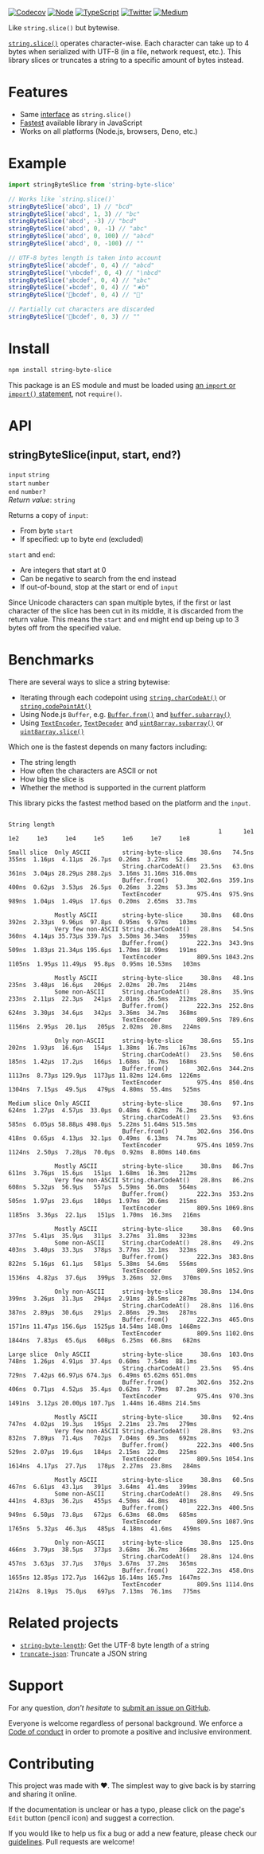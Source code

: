 [![Codecov](https://img.shields.io/codecov/c/github/ehmicky/string-byte-slice.svg?label=tested&logo=codecov)](https://codecov.io/gh/ehmicky/string-byte-slice)
[![Node](https://img.shields.io/node/v/string-byte-slice.svg?logo=node.js)](https://www.npmjs.com/package/string-byte-slice)
[![TypeScript](https://img.shields.io/badge/-typed-brightgreen?logo=typescript&colorA=gray&logoColor=0096ff)](/src/main.d.ts)
[![Twitter](https://img.shields.io/badge/%E2%80%8B-twitter-brightgreen.svg?logo=twitter)](https://twitter.com/intent/follow?screen_name=ehmicky)
[![Medium](https://img.shields.io/badge/%E2%80%8B-medium-brightgreen.svg?logo=medium)](https://medium.com/@ehmicky)

Like `string.slice()` but bytewise.

[`string.slice()`](https://developer.mozilla.org/en-US/docs/Web/JavaScript/Reference/Global_Objects/String/slice)
operates character-wise. Each character can take up to 4 bytes when serialized
with UTF-8 (in a file, network request, etc.). This library slices or truncates
a string to a specific amount of bytes instead.

# Features

- Same [interface](#api) as `string.slice()`
- [Fastest](#benchmarks) available library in JavaScript
- Works on all platforms (Node.js, browsers, Deno, etc.)

# Example

```js
import stringByteSlice from 'string-byte-slice'

// Works like `string.slice()`
stringByteSlice('abcd', 1) // "bcd"
stringByteSlice('abcd', 1, 3) // "bc"
stringByteSlice('abcd', -3) // "bcd"
stringByteSlice('abcd', 0, -1) // "abc"
stringByteSlice('abcd', 0, 100) // "abcd"
stringByteSlice('abcd', 0, -100) // ""

// UTF-8 bytes length is taken into account
stringByteSlice('abcdef', 0, 4) // "abcd"
stringByteSlice('\nbcdef', 0, 4) // "\nbcd"
stringByteSlice('±bcdef', 0, 4) // "±bc"
stringByteSlice('★bcdef', 0, 4) // "★b"
stringByteSlice('🦄bcdef', 0, 4) // "🦄"

// Partially cut characters are discarded
stringByteSlice('🦄bcdef', 0, 3) // ""
```

# Install

```bash
npm install string-byte-slice
```

This package is an ES module and must be loaded using
[an `import` or `import()` statement](https://gist.github.com/sindresorhus/a39789f98801d908bbc7ff3ecc99d99c),
not `require()`.

# API

## stringByteSlice(input, start, end?)

`input` `string`\
`start` `number`\
`end` `number?`\
_Return value_: `string`

Returns a copy of `input`:

- From byte `start`
- If specified: up to byte `end` (excluded)

`start` and `end`:

- Are integers that start at 0
- Can be negative to search from the end instead
- If out-of-bound, stop at the start or end of `input`

Since Unicode characters can span multiple bytes, if the first or last character
of the slice has been cut in its middle, it is discarded from the return value.
This means the `start` and `end` might end up being up to 3 bytes off from the
specified value.

# Benchmarks

There are several ways to slice a string bytewise:

- Iterating through each codepoint using
  [`string.charCodeAt()`](https://developer.mozilla.org/en-US/docs/Web/JavaScript/Reference/Global_Objects/String/charCodeAt)
  or
  [`string.codePointAt()`](https://developer.mozilla.org/en-US/docs/Web/JavaScript/Reference/Global_Objects/String/codePointAt)
- Using Node.js `Buffer`, e.g.
  [`Buffer.from()`](https://nodejs.org/api/buffer.html#static-method-bufferfromstring-encoding)
  and
  [`buffer.subarray()`](https://nodejs.org/api/buffer.html#bufsubarraystart-end)
- Using
  [`TextEncoder`](https://developer.mozilla.org/en-US/docs/Web/API/TextEncoder),
  [`TextDecoder`](https://developer.mozilla.org/en-US/docs/Web/API/TextDecoder)
  and
  [`uint8array.subarray()`](https://developer.mozilla.org/en-US/docs/Web/JavaScript/Reference/Global_Objects/TypedArray/subarray)
  or
  [`uint8array.slice()`](https://developer.mozilla.org/en-US/docs/Web/JavaScript/Reference/Global_Objects/TypedArray/slice)

Which one is the fastest depends on many factors including:

- The string length
- How often the characters are ASCII or not
- How big the slice is
- Whether the method is supported in the current platform

This library picks the fastest method based on the platform and the `input`.

```
                                                                              String length
                                                           1      1e1    1e2     1e3     1e4     1e5     1e6     1e7     1e8

Small slice  Only ASCII         string-byte-slice     38.6ns   74.5ns  355ns  1.16μs  4.11μs  26.7μs  0.26ms  3.27ms  52.6ms
                                String.charCodeAt()   23.5ns   63.0ns  361ns  3.04μs 28.29μs 288.2μs  3.16ms 31.16ms 316.0ms
                                Buffer.from()        302.6ns  359.1ns  400ns  0.62μs  3.53μs  26.5μs  0.26ms  3.22ms  53.3ms
                                TextEncoder          975.4ns  975.9ns  989ns  1.04μs  1.49μs  17.6μs  0.20ms  2.65ms  33.7ms

             Mostly ASCII       string-byte-slice     38.8ns   68.0ns  392ns  2.33μs  9.96μs  97.8μs  0.95ms  9.97ms   103ms
             Very few non-ASCII String.charCodeAt()   28.8ns   54.5ns  360ns  4.14μs 35.73μs 339.7μs  3.50ms 36.34ms   359ms
                                Buffer.from()        222.3ns  343.9ns  509ns  1.83μs 21.34μs 195.6μs  1.70ms 18.99ms   191ms
                                TextEncoder          809.5ns 1043.2ns 1105ns  1.95μs 11.49μs  95.8μs  0.95ms 10.53ms   103ms

             Mostly ASCII       string-byte-slice     38.8ns   48.1ns  235ns  3.48μs  16.6μs   206μs  2.02ms  20.7ms   214ms
             Some non-ASCII     String.charCodeAt()   28.8ns   35.9ns  233ns  2.11μs  22.3μs   241μs  2.01ms  26.5ms   212ms
                                Buffer.from()        222.3ns  252.8ns  624ns  3.30μs  34.6μs   342μs  3.36ms  34.7ms   368ms
                                TextEncoder          809.5ns  789.6ns 1156ns  2.95μs  20.1μs   205μs  2.02ms  20.8ms   224ms

             Only non-ASCII     string-byte-slice     38.6ns   55.1ns  202ns  1.93μs  16.6μs   154μs  1.38ms  16.7ms   167ms
                                String.charCodeAt()   23.5ns   50.6ns  185ns  1.42μs  17.2μs   166μs  1.68ms  16.7ms   168ms
                                Buffer.from()        302.6ns  344.2ns 1113ns  8.73μs 129.9μs  1173μs 11.82ms 124.6ms  1226ms
                                TextEncoder          975.4ns  850.4ns 1304ns  7.15μs  49.5μs   479μs  4.80ms  55.4ms   525ms

Medium slice Only ASCII         string-byte-slice     38.6ns   97.1ns  624ns  1.27μs  4.57μs  33.0μs  0.48ms  6.02ms  76.2ms
                                String.charCodeAt()   23.5ns   93.6ns  585ns  6.05μs 58.88μs 498.0μs  5.22ms 51.64ms 515.5ms
                                Buffer.from()        302.6ns  356.0ns  418ns  0.65μs  4.13μs  32.1μs  0.49ms  6.13ms  74.7ms
                                TextEncoder          975.4ns 1059.7ns 1124ns  2.50μs  7.28μs  70.0μs  0.92ms  8.80ms 140.6ms

             Mostly ASCII       string-byte-slice     38.8ns   86.7ns  611ns  3.76μs  15.6μs   151μs  1.68ms  16.3ms   212ms
             Very few non-ASCII String.charCodeAt()   28.8ns   86.2ns  608ns  5.32μs  56.9μs   557μs  5.59ms  56.0ms   564ms
                                Buffer.from()        222.3ns  353.2ns  505ns  1.97μs  23.6μs   180μs  1.97ms  20.6ms   215ms
                                TextEncoder          809.5ns 1069.8ns 1185ns  3.36μs  22.1μs   151μs  1.70ms  16.3ms   216ms

             Mostly ASCII       string-byte-slice     38.8ns   60.9ns  377ns  5.41μs  35.9μs   311μs  3.27ms  31.8ms   323ms
             Some non-ASCII     String.charCodeAt()   28.8ns   49.2ns  403ns  3.40μs  33.3μs   378μs  3.77ms  32.1ms   323ms
                                Buffer.from()        222.3ns  383.8ns  822ns  5.16μs  61.1μs   581μs  5.38ms  54.6ms   556ms
                                TextEncoder          809.5ns 1052.9ns 1536ns  4.82μs  37.6μs   399μs  3.26ms  32.0ms   370ms

             Only non-ASCII     string-byte-slice     38.8ns  134.0ns  399ns  3.26μs  31.3μs   294μs  2.91ms  28.5ms   287ms
                                String.charCodeAt()   28.8ns  116.0ns  387ns  2.89μs  30.6μs   291μs  2.86ms  29.3ms   287ms
                                Buffer.from()        222.3ns  465.0ns 1571ns 11.47μs 156.6μs  1525μs 14.54ms 148.0ms  1468ms
                                TextEncoder          809.5ns 1102.0ns 1844ns  7.83μs  65.6μs   608μs  6.25ms  66.8ms   682ms

Large slice  Only ASCII         string-byte-slice     38.6ns  103.0ns  748ns  1.26μs  4.91μs  37.4μs  0.60ms  7.54ms  88.1ms
                                String.charCodeAt()   23.5ns   95.4ns  729ns  7.42μs 66.97μs 674.3μs  6.49ms 65.62ms 651.0ms
                                Buffer.from()        302.6ns  352.2ns  406ns  0.71μs  4.52μs  35.4μs  0.62ms  7.79ms  87.2ms
                                TextEncoder          975.4ns  970.3ns 1491ns  3.12μs 20.00μs 107.7μs  1.44ms 16.48ms 214.5ms

             Mostly ASCII       string-byte-slice     38.8ns   92.4ns  747ns  4.02μs  19.3μs   195μs  2.21ms  23.7ms   279ms
             Very few non-ASCII String.charCodeAt()   28.8ns   93.2ns  832ns  7.89μs  71.4μs   702μs  7.04ms  69.3ms   692ms
                                Buffer.from()        222.3ns  400.5ns  529ns  2.07μs  19.6μs   184μs  2.15ms  22.0ms   225ms
                                TextEncoder          809.5ns 1054.1ns 1614ns  4.17μs  27.7μs   178μs  2.27ms  23.8ms   284ms

             Mostly ASCII       string-byte-slice     38.8ns   60.5ns  467ns  6.61μs  43.1μs   391μs  3.64ms  41.4ms   399ms
             Some non-ASCII     String.charCodeAt()   28.8ns   49.5ns  441ns  4.83μs  36.2μs   455μs  4.50ms  44.8ms   401ms
                                Buffer.from()        222.3ns  400.5ns  949ns  6.50μs  73.8μs   672μs  6.63ms  68.0ms   685ms
                                TextEncoder          809.5ns 1087.9ns 1765ns  5.32μs  46.3μs   485μs  4.18ms  41.6ms   459ms

             Only non-ASCII     string-byte-slice     38.8ns  125.0ns  466ns  3.79μs  38.5μs   373μs  3.68ms  36.7ms   366ms
                                String.charCodeAt()   28.8ns  124.0ns  457ns  3.63μs  37.7μs   370μs  3.67ms  37.2ms   365ms
                                Buffer.from()        222.3ns  458.0ns 1655ns 12.85μs 172.7μs  1662μs 16.14ms 165.7ms  1647ms
                                TextEncoder          809.5ns 1114.0ns 2142ns  8.19μs  75.0μs   697μs  7.13ms  76.1ms   775ms
```

# Related projects

- [`string-byte-length`](https://github.com/ehmicky/string-byte-length): Get the
  UTF-8 byte length of a string
- [`truncate-json`](https://github.com/ehmicky/truncate-json): Truncate a JSON
  string

# Support

For any question, _don't hesitate_ to [submit an issue on GitHub](../../issues).

Everyone is welcome regardless of personal background. We enforce a
[Code of conduct](CODE_OF_CONDUCT.md) in order to promote a positive and
inclusive environment.

# Contributing

This project was made with ❤️. The simplest way to give back is by starring and
sharing it online.

If the documentation is unclear or has a typo, please click on the page's `Edit`
button (pencil icon) and suggest a correction.

If you would like to help us fix a bug or add a new feature, please check our
[guidelines](CONTRIBUTING.md). Pull requests are welcome!

<!-- Thanks go to our wonderful contributors: -->

<!-- ALL-CONTRIBUTORS-LIST:START -->
<!-- prettier-ignore -->
<!--
<table><tr><td align="center"><a href="https://twitter.com/ehmicky"><img src="https://avatars2.githubusercontent.com/u/8136211?v=4" width="100px;" alt="ehmicky"/><br /><sub><b>ehmicky</b></sub></a><br /><a href="https://github.com/ehmicky/string-byte-slice/commits?author=ehmicky" title="Code">💻</a> <a href="#design-ehmicky" title="Design">🎨</a> <a href="#ideas-ehmicky" title="Ideas, Planning, & Feedback">🤔</a> <a href="https://github.com/ehmicky/string-byte-slice/commits?author=ehmicky" title="Documentation">📖</a></td></tr></table>
 -->
<!-- ALL-CONTRIBUTORS-LIST:END -->
